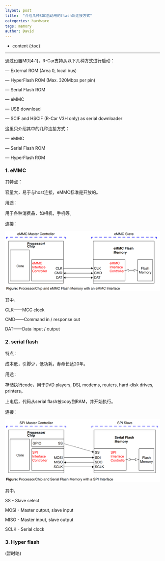 ```yaml
---
layout: post
title:  "介绍几种SOC启动用的flash及连接方式"
categories: hardware
tags: memory
author: David
---
```


* content
{:toc}

---

通过设置MD[4:1]，R-Car支持从以下几种方式进行启动：

— External ROM (Area 0, local bus)

— HyperFlash ROM (Max. 320Mbps per pin)

— Serial Flash ROM

— eMMC

— USB download

— SCIF and HSCIF (R-Car V3H only) as serial downloader

这里只介绍其中的几种连接方式：

— eMMC

— Serial Flash ROM

— HyperFlash ROM

### 1. eMMC

其特点：

容量大，易于与host连接，eMMC标准是开放的。

用途：

用于各种消费品，如相机，手机等。

连接：

![eMMC与soc的连接](https://github.com/titron/titron.github.io/raw/master/img/2021-04-19-flash_connect_emmc.png)

其中，

CLK——MCC clock

CMD——Command in / response out 

DAT——Data input / output

### 2. serial flash

特点：

成本低，引脚少，低功耗，寿命长达20年。

用途：

存储执行code，用于DVD players, DSL modems, routers, hard-disk drives, printers。

上电后，代码从serial flash被copy到RAM，并开始执行。

连接：

![serial flash与soc的连接](https://github.com/titron/titron.github.io/raw/master/img/2021-04-19-flash_connect_serial_flash.png)

其中，

SS - Slave select

MOSI - Master output, slave input 

MISO - Master input, slave output 

SCLK - Serial clock

### 3. Hyper flash
(暂时略)

